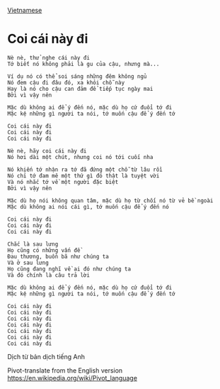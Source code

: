 [Vietnamese](https://lyricstranslate.com/en/luna-check-out-vietnamese)
# Coi cái này đi
```
Nè nè, thử nghe cái này đi
Tớ biết nó không phải là gu của cậu, nhưng mà...

Ví dụ nó có thể soi sáng những đêm không ngủ
Nó đem cậu đi đâu đó, xa khỏi chỗ này
Hay là nó cho cậu can đảm để tiếp tục ngày mai
Bởi vì vậy nên

Mặc dù không ai để ý đến nó, mặc dù họ cứ đuổi tớ đi
Mặc kệ những gì người ta nói, tớ muốn cậu để ý đến tớ

Coi cái này đi
Coi cái này đi
Coi cái này đi

Nè nè, hãy coi cái này đi
Nó hơi dài một chút, nhưng coi nó tới cuối nha

Nó khiến tớ nhận ra tớ đã đứng một chỗ từ lâu rồi
Nó chỉ tớ đam mê một thứ gì đó thật là tuyệt vời
Và nó nhắc tớ về một người đặc biệt
Bởi vì vậy nên

Mặc dù họ nói không quan tâm, mặc dù họ từ chối nó từ vẻ bề ngoài
Mặc dù không ai nói cái gì, tớ muốn cậu để ý đến nó

Coi cái này đi
Coi cái này đi
Coi cái này đi

Chắc là sau lưng
Họ cũng có những vấn đề
Đau thương, buồn bã như chúng ta
Và ở sau lưng
Họ cũng đang nghĩ về ai đó như chúng ta
Và đó chính là câu trả lời

Mặc dù không ai để ý đến nó, mặc dù họ cứ đuổi tớ đi
Mặc kệ những gì người ta nói, tớ muốn cậu để ý đến tớ

Coi cái này đi
Coi cái này đi
Coi cái này đi
Coi cái này đi
Coi cái này đi
Coi cái này đi
Coi cái này đi
```

Dịch từ bản dịch tiếng Anh

Pivot-translate from the English version https://en.wikipedia.org/wiki/Pivot_language